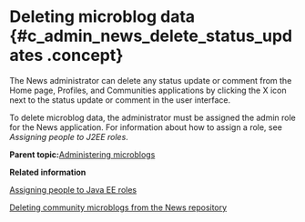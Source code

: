 # Deleting microblog data {#c_admin_news_delete_status_updates .concept}

The News administrator can delete any status update or comment from the Home page, Profiles, and Communities applications by clicking the X icon next to the status update or comment in the user interface.

To delete microblog data, the administrator must be assigned the admin role for the News application. For information about how to assign a role, see *Assigning people to J2EE roles*.

**Parent topic:**[Administering microblogs](../admin/c_admin_news_microblogs.md)

**Related information**  


[Assigning people to Java EE roles](../admin/t_admin_common_user_roles_assign.md)

[Deleting community microblogs from the News repository](../admin/t_admin_news_delete_community_microblogs.md)

